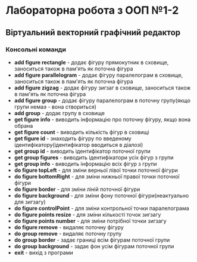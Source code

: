# Лабораторна робота з ООП №1-2
## Віртуальний векторний графічний редактор

### Консольні команди
- **add figure rectangle** - додає фігуру прямокутник в сховище, заноситься також в пам'ять як поточна фігура
- **add figure parallelogram** - додає фігуру паралелограм в сховище, заноситься також в пам'ять як поточна фігура
- **add figure zigzag** - додає фігуру зигзаг в сховище, заноситься також в пам'ять як поточна фігура
- **add figure group** - додає фігуру паралелограм в поточну групу(якщо групи немаэ - вона створиться)
- **add group** - додає групу в сховище
- **get figure info** - виводить інформацію про поточну фігуру, якщо вона обрана
- **get figure count** - виводить кількість фігур в сховищі
- **get figure id** - знаходить фігуру по введеному ідентифікатору(ідентифікатор вводиться в діалозі)
- **get group id** - виводить ідентифікатор поточної групи
- **get group figures** - виводить ідентифікатори усіх фігур з групи
- **get group info** - виводить інформацію всіх фігур з групи
- **do figure topLeft** - для зміни верньої лівої точки поточної фігури
- **do figure bottomRight** - для зміни нижньої правої точки поточної фігури
- **do figure border** - для зміни ліній поточної фігури
- **do figure background** - для зміни фону поточної фігури(неактуально для зигзагу)
- **do figure controlPoint** - для зміни контрольної точки паралелограма
- **do figure points resize** - для зміни кількості точок зигзагу
- **do figure points number** - для зміни потрібної точки зигзагу
- **do figure remove** - видаляє поточну фігуру
- **do group remove** - видаляє поточну групу
- **do group border** - задає границі всім фігурам поточної групи
- **do group background** - задає фон усім фігурам поточної групи
- **exit** - вихід з програми
